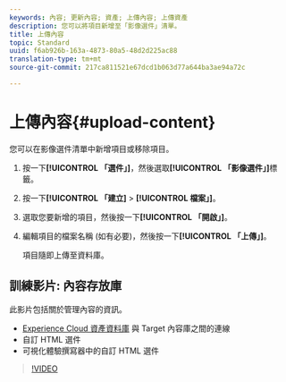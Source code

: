 ```yaml
---
keywords: 內容; 更新內容; 資產; 上傳內容; 上傳資產
description: 您可以將項目新增至「影像選件」清單。
title: 上傳內容
topic: Standard
uuid: f6ab926b-163a-4873-80a5-48d2d225ac88
translation-type: tm+mt
source-git-commit: 217ca811521e67dcd1b063d77a644ba3ae94a72c

---
```



# 上傳內容{#upload-content}

您可以在影像選件清單中新增項目或移除項目。

1. 按一下&#x200B;**[!UICONTROL 「選件」]**，然後選取&#x200B;**[!UICONTROL 「影像選件」]**&#x200B;標籤。
1. 按一下&#x200B;**[!UICONTROL 「建立]** &gt; **[!UICONTROL 檔案」]**。
1. 選取您要新增的項目，然後按一下&#x200B;**[!UICONTROL 「開啟」]**。
1. 編輯項目的檔案名稱 (如有必要)，然後按一下&#x200B;**[!UICONTROL 「上傳」]**。

   項目隨即上傳至資料庫。

## 訓練影片: 內容存放庫

此影片包括關於管理內容的資訊。

* [Experience Cloud 資產資料庫](https://docs.adobe.com/content/help/en/core-services/interface/assets/creative-cloud.html) 與 Target 內容庫之間的連線
* 自訂 HTML 選件
* 可視化體驗撰寫器中的自訂 HTML 選件

>[!VIDEO](https://video.tv.adobe.com/v/17387?captions=chi_hant)